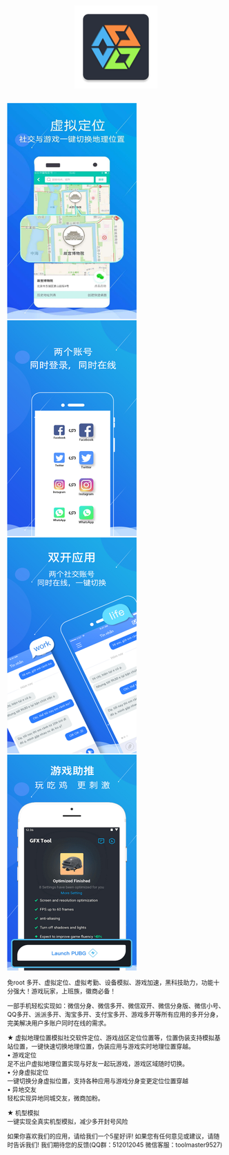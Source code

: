 <p align='center'>
<img src='https://github.com/MostFun0/VBOX/blob/master/picture/vbox.png' style='max-width:600px'/>
</p>
<br>

<img src="https://github.com/MostFun0/VBOX/blob/master/picture/picture4.jpg" width="300px" height="500px" />
<img src="https://github.com/MostFun0/VBOX/blob/master/picture/picture1%20cn.jpg" width="300px" height="500px"/>
<img src="https://github.com/MostFun0/VBOX/blob/master/picture/picture2%20cn.jpg" width="300px" height="500px" />
<img src="https://github.com/MostFun0/VBOX/blob/master/picture/picture3%20cn.jpg" width="300px" height="500px" />

<br>


免root 多开、虚拟定位、虚拟考勤、设备模拟、游戏加速，黑科技助力，功能十分强大！游戏玩家，上班族，徽商必备！

一部手机轻松实现如：微信分身、微信多开、微信双开、微信分身版、微信小号、QQ多开、派派多开、淘宝多开、支付宝多开、游戏多开等所有应用的多开分身，完美解决用户多账户同时在线的需求。

★ 虚拟地理位置模拟社交软件定位、游戏战区定位位置等，位置伪装支持模拟基站位置，一键快速切换地理位置，伪装应用与游戏实时地理位置穿越。
<br>
• 游戏定位<br>
	足不出户虚拟地理位置实现与好友一起玩游戏，游戏区域随时切换。<br>
• 分身虚拟定位<br>
	一键切换分身虚拟位置，支持各种应用与游戏分身变更定位位置穿越<br>
• 异地交友<br>
	轻松实现异地同城交友，微商加粉。<br>

★ 机型模拟<br>
	一键实现全真实机型模拟，减少多开封号风险<br>

如果你喜欢我们的应用，请给我们一个5星好评!
如果您有任何意见或建议，请随时告诉我们! 我们期待您的反馈(QQ群：512012045 微信客服：toolmaster9527)